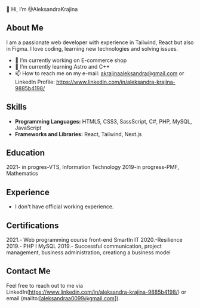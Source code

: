 👋 Hi, I’m @AleksandraKrajina

## About Me
I am a passionate web developer with experience in Tailwind, React but also in Figma. I love coding, learning new technologies and solving issues.

- 🔭 I’m currently working on E-commerce shop
- 🌱 I’m currently learning Astro and C++
- 📫 How to reach me on my e-mail: akrajinaaleksandra@gmail.com or LinkedIn Profile: https://www.linkedin.com/in/aleksandra-krajina-9885b4198/

## Skills
- **Programming Languages:** HTML5, CSS3, SassScript, C#, PHP, MySQL, JavaScript
- **Frameworks and Libraries:** React, Tailwind, Next.js


## Education
2021- in progres-VTS, Information Technology
2019-in progress-PMF, Mathematics


## Experience
- I don't have official working experience.

## Certifications
2021.- Web programming course front-end SmartIn IT
2020.-Resilience
2019.- PHP I MySQL
2019.- Successful communication, project management, business administration, creationg a business model


## Contact Me
Feel free to reach out to me via LinkedIn(https://www.linkedin.com/in/aleksandra-krajina-9885b4198/) or email (mailto:[aleksandraa0099@gmail.com]).




